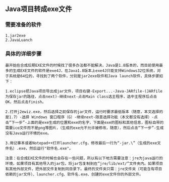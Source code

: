 ## Java项目转成exe文件
### 需要准备的软件

    1.jar2exe
    2.JavaLuanch

### 具体的详细步骤

    最开始在合成后期EXE文件的时候找了很多办法都不能解决，Java是1.8版本的，而目前使用最多的生成EXE文件的软件是exe4J，在Java1.8版本上exe4J只能支持Windows32位系统，对于系统是64位的，寻找到了两个软件，分别是jar2exe软件和Java launch软件，具体步骤如下：

    1.eclipse把Java项目导出成jar文件，项目右键-Export...-Java-JARfile-(JARfile为保存jar的路径，点击next)-继续next-点击Main class选主程序，选中主程序后点击OK，然后点击finish。
    
    2.打开j2ewiz.exe，然后选择之前保存的jar文件，运行时要求最低版本（随意，本文选择的是1.7）-选择 Windows 窗口程序（G）-继续next-随意选择功能（本文都没有选择）-点击“下一步”-上面的是exe生成的位置和exe的名字，下面是exe的图标和其他信息，图标自带的需要ico文件而不是png等图片，（生成的exe允不允许被修改，随意），然后点击“下一步”-生成没有Java运行环境的exe。
    
    3.用记事本或者Notepad++打开launcher.cfg，修改最后一行为“-jar.\”（生成的exe文件名）.exe，然后运行"软件名.exe"。
    
    注意：在合成EXE文件的时候也会存在一些问题，所以有以下地方需要注意：jre为java运行的环境，如果项目有其他导入的jar包，将jar包复制到在”jre/lib/ext/”文件夹内。如果项目有其他外部文件，把外部文件复制到同目录下。最终的文件夹只需：jre文件夹（可能含有项目依赖的jar文件）、launcher.cfg、软件名.exe、创建的exe文件你的外部文件。
